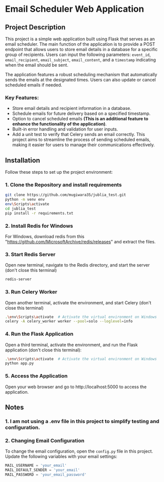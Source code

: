 # Email Scheduler Web Application
## Project Description
This project is a simple web application built using Flask that serves as an email scheduler. The main function of the application is to provide a POST endpoint that allows users to store email details in a database for a specific group of recipients. Users can input the following parameters: `event_id`, `email_recipient`, `email_subject`, `email_content`, and a `timestamp` indicating when the email should be sent.

The application features a robust scheduling mechanism that automatically sends the emails at the designated times. Users can also update or cancel scheduled emails if needed.

### Key Features:
- Store email details and recipient information in a database.
- Schedule emails for future delivery based on a specified timestamp.
- Option to cancel scheduled emails **(This is an additional feature to enhance the functionality of the application)**.
- Built-in error handling and validation for user inputs.
- Add a unit test to verify that Celery sends an email correctly.
This project aims to streamline the process of sending scheduled emails, making it easier for users to manage their communications effectively.

## Installation

Follow these steps to set up the project environment:

### 1. Clone the Repository and install requirements

```bash
git clone https://github.com/mugiwara35/jublia_test.git
python -m venv env
env\Scripts\activate
cd jublia_test
pip install -r requirements.txt
```

### 2. Install Redis for Windows
For Windows, download redis from this "https://github.com/MicrosoftArchive/redis/releases" and extract the files.

### 3. Start Redis Server
Open new terminal, navigate to the Redis directory, and start the server (don't close this terminal)
```bash
redis-server
```
### 3. Run Celery Worker
Open another terminal, activate the environment, and start Celery (don't close this terminal)
```bash
.\env\Scripts\activate  # Activate the virtual environment on Windows
celery -A celery_worker worker --pool=solo --loglevel=info
```

### 4. Run the Flask Application
Open a third terminal, activate the environment, and run the Flask application (don't close this terminal):
```bash
.\env\Scripts\activate  # Activate the virtual environment on Windows
python app.py
```
### 5. Access the Application
Open your web browser and go to http://localhost:5000 to access the application.

## Notes
### 1. I am not using a .env file in this project to simplify testing and configuration.
### 2. Changing Email Configuration
To change the email configuration, open the `config.py` file in this project. Update the following variables with your email settings: 
```python
MAIL_USERNAME = 'your_email'
MAIL_DEFAULT_SENDER = 'your_email'
MAIL_PASSWORD = 'your_email_password'
```
